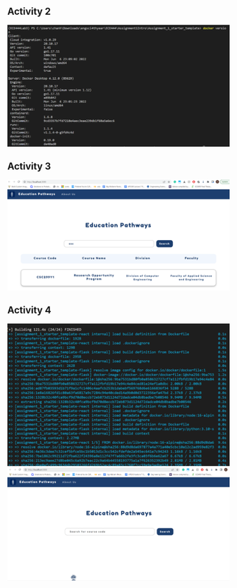 ## Activity 2
![](labimages/lab3img1.png)

## Activity 3
![](labimages/lab3img2.png)

## Activity 4
![](labimages/lab3img3.png)
![](labimages/lab3img4.png)
